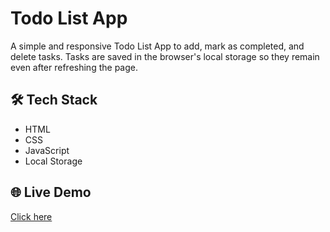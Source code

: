 # Todo List App
A simple and responsive Todo List App to add, mark as completed, and delete tasks. Tasks are saved in the browser's local storage so they remain even after refreshing the page.

## 🛠 Tech Stack
- HTML
- CSS
- JavaScript
- Local Storage

## 🌐 Live Demo
[Click here]()
